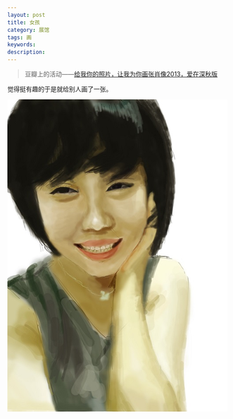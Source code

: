 ```yaml
---
layout: post
title: 女孩
category: 展馆
tags: 画
keywords: 
description: 
---
```


> 豆瓣上的活动——[给我你的照片，让我为你画张肖像2013，爱在深秋版](http://www.douban.com/online/11618987/)

觉得挺有趣的于是就给别人画了一张。

![girl](/public/upload/painting/girl.jpg)
